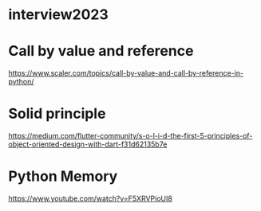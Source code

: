# interview2023

# Call by value and reference

https://www.scaler.com/topics/call-by-value-and-call-by-reference-in-python/


# Solid principle

https://medium.com/flutter-community/s-o-l-i-d-the-first-5-principles-of-object-oriented-design-with-dart-f31d62135b7e



#  Python Memory

  https://www.youtube.com/watch?v=F5XRVPioUI8